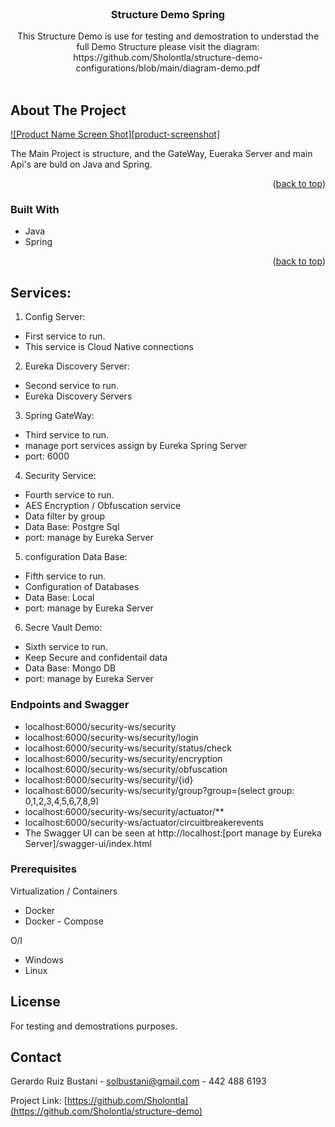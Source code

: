 <div id="top"></div>

<!-- Structure Demo Spring -->
<br />
<div align="center">
  <a href="https://github.com/Sholontla">
  </a>

<h3 align="center">Structure Demo Spring</h3>

  <p align="center">
   This Structure Demo is use for testing and demostration to understad the full Demo Structure please visit the diagram: https://github.com/Sholontla/structure-demo-configurations/blob/main/diagram-demo.pdf
    <br />
    <br />
  </p>
</div>

<!-- ABOUT THE PROJECT -->
## About The Project

[![Product Name Screen Shot][product-screenshot]](https://example.com)

The Main Project is structure, and the GateWay, Eueraka Server and main Api's are buld on Java and Spring.

<p align="right">(<a href="#top">back to top</a>)</p>

### Built With

* Java 
* Spring 

<p align="right">(<a href="#top">back to top</a>)</p>


<!-- GETTING STARTED -->
## Services:

1. Config Server:
  * First service to run.
  * This service is Cloud Native connections

2. Eureka Discovery Server:
  * Second service to run.
  * Eureka Discovery Servers

3. Spring GateWay:
  * Third service to run.
  * manage port services assign by Eureka Spring Server
  * port: 6000

4. Security Service:
  * Fourth service to run.
  * AES Encryption / Obfuscation service
  * Data filter by group
  * Data Base: Postgre Sql
  * port: manage by Eureka Server

5. configuration Data Base:
  * Fifth service to run.
  * Configuration of Databases
  * Data Base: Local
  * port: manage by Eureka Server

6. Secre Vault Demo:
  * Sixth service to run.
  * Keep Secure and confidentail data
  * Data Base: Mongo DB
  * port: manage by Eureka Server


### Endpoints and Swagger

* localhost:6000/security-ws/security
* localhost:6000/security-ws/security/login
* localhost:6000/security-ws/security/status/check
* localhost:6000/security-ws/security/encryption
* localhost:6000/security-ws/security/obfuscation
* localhost:6000/security-ws/security/{id}
* localhost:6000/security-ws/security/group?group=(select group: 0,1,2,3,4,5,6,7,8,9)
* localhost:6000/security-ws/security/actuator/**
* localhost:6000/security-ws/actuator/circuitbreakerevents
* The Swagger UI can be seen at http://localhost:[port manage by Eureka Server]/swagger-ui/index.html


### Prerequisites
Virtualization / Containers
* Docker
* Docker - Compose

O/I
* Windows
* Linux

## License

For testing and demostrations purposes.


<!-- CONTACT -->
## Contact

Gerardo Ruiz Bustani - solbustani@gmail.com - 442 488 6193 

Project Link: [https://github.com/Sholontla](https://github.com/Sholontla/structure-demo)

